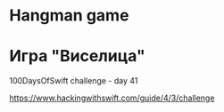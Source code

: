 # Hangman game

# Игра "Виселица"

100DaysOfSwift challenge - day 41

https://www.hackingwithswift.com/guide/4/3/challenge

